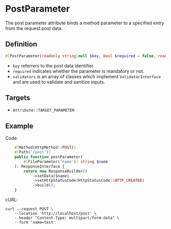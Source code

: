 # PostParameter

The post parameter attribute binds a method parameter to a specified entry from the request post data.

## Definition
```php
#[PostParameter(readonly string|null $key, bool $required = false, readonly ValidatorInterface[] $validators = [])]
```

- `key` referrers to the post data identifier
- `required` indicates whether the parameter is mandatory or not.
- `validators` is an array of classes which implement `ValidatorInterface` and are used to validate and sanitize inputs.

## Targets

- `Attribute::TARGET_PARAMETER`

## Example

Code:
```php
    #[Method(HttpMethod::POST)]
    #[Path('/post')]
    public function postParameter(
        #[FileParameter('name')] string $name
    ): ResponseInterface {
        return new ResponseBuilder()
            ->setData($name)
            ->setHttpStatusCode(HttpStatusCode::HTTP_CREATED)
            ->build();
    }
```

cURL:
```shell
curl --request POST \
    --location 'http://localhost/post' \
    --header "Content-Type: multipart/form-data" \
    --form 'name=test'
```
